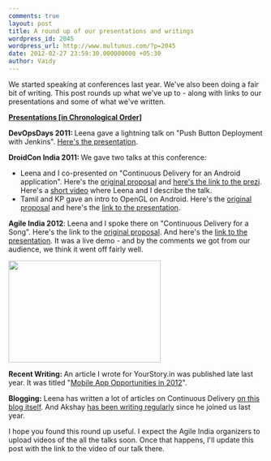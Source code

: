 ```yaml
---
comments: true
layout: post
title: A round up of our presentations and writings
wordpress_id: 2045
wordpress_url: http://www.multunus.com/?p=2045
date: 2012-02-27 23:59:30.000000000 +05:30
author: Vaidy
---
```

We started speaking at conferences last year. We've also been doing a fair bit of writing. This post rounds up what we've up to - along with links to our presentations and some of what we've written.

<!-- more -->

<strong><span style="text-decoration: underline;">Presentations [in Chronological Order]</span></strong>

<strong>DevOpsDays 2011: </strong>Leena gave a lightning talk on "Push Button Deployment with Jenkins". <a href="http://sliwww.slideshare.net/leenasn/push-button-deployment-using-jenkins">Here's the presentation</a>.

<strong>DroidCon India 2011: </strong>We gave two talks at this conference:
<ul>
	<li>Leena and I co-presented on "Continuous Delivery for an Android application". Here's the <a href="http://funnel.hasgeek.com/droidcon/83-continuous-delivery-for-an-android-application">original proposal</a> and <a href="http://prezi.com/56ueprf0mkql/continuous-delivery-on-android/">here's the link to the prezi</a>. Here's a <a href="http://www.youtube.com/watch?feature=player_embedded&amp;v=uNvjNIK1EEU">short video</a> where Leena and I describe the talk.</li>
	<li>Tamil and KP gave an intro to OpenGL on Android. Here's the <a href="http://funnel.hasgeek.com/droidcon/94-introduction-to-opengl-in-android">original proposal</a> and here's the <a href="http://www.slideshare.net/tamillarasan/introduction-to-openglinandroid?from=ss_embed">link to the presentation</a>.</li>
</ul>
<strong>Agile India 2012</strong>: Leena and I spoke there on "Continuous Delivery for a Song". Here's the link to the <a href="http://submit2012india.agilealliance.org/node/8894">original proposal</a>. And here's the <a href="https://docs.google.com/a/multunus.com/present/view?id=0AQj1177vtu0MZHRoM2dmN180NzRneGp2bXRndw">link to the presentation</a>. It was a live demo - and by the comments we got from our audience, we think it went off fairly well.

<a rel="attachment wp-att-2056" href="http://www.multunus.com/2012/02/a-round-up-of-our-presentations-and-writings/dsc_7209/"><img class="aligncenter size-medium wp-image-2056" title="Agile India 2012 Talk" src="http://www.multunus.com/wp-blog/wp-content/uploads/2012/02/DSC_7209-300x201.jpg" alt="" width="300" height="201" /></a>

<strong>Recent Writing: </strong>An article I wrote for YourStory.in was published late last year. It was titled "<a href="http://yourstory.in/2011/12/a-sneak-peek-into-mobile-app-opportunities-in-2012/">Mobile App Opportunities in 2012</a>".

<strong>Blogging:</strong> Leena has written a lot of articles on Continuous Delivery <a href="http://www.multunus.com/blog/all/continuous-delivery/">on this blog itself</a>. And Akshay <a href="http://akshayatmultunus.wordpress.com/">has been writing regularly</a> since he joined us last year.

I hope you found this round up useful. I expect the Agile India organizers to upload videos of the all the talks soon. Once that happens, I'll update this post with the link to the video of our talk there.
